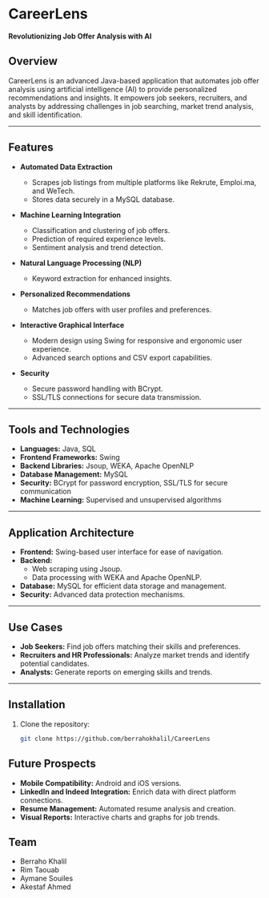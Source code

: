 # CareerLens

**Revolutionizing Job Offer Analysis with AI**

## Overview
CareerLens is an advanced Java-based application that automates job offer analysis using artificial intelligence (AI) to provide personalized recommendations and insights. It empowers job seekers, recruiters, and analysts by addressing challenges in job searching, market trend analysis, and skill identification.

---

## Features

- **Automated Data Extraction**
  - Scrapes job listings from multiple platforms like Rekrute, Emploi.ma, and WeTech.
  - Stores data securely in a MySQL database.

- **Machine Learning Integration**
  - Classification and clustering of job offers.
  - Prediction of required experience levels.
  - Sentiment analysis and trend detection.

- **Natural Language Processing (NLP)**
  - Keyword extraction for enhanced insights.

- **Personalized Recommendations**
  - Matches job offers with user profiles and preferences.

- **Interactive Graphical Interface**
  - Modern design using Swing for responsive and ergonomic user experience.
  - Advanced search options and CSV export capabilities.

- **Security**
  - Secure password handling with BCrypt.
  - SSL/TLS connections for secure data transmission.

---

## Tools and Technologies

- **Languages:** Java, SQL
- **Frontend Frameworks:** Swing
- **Backend Libraries:** Jsoup, WEKA, Apache OpenNLP
- **Database Management:** MySQL
- **Security:** BCrypt for password encryption, SSL/TLS for secure communication
- **Machine Learning:** Supervised and unsupervised algorithms

---

## Application Architecture

- **Frontend:** Swing-based user interface for ease of navigation.
- **Backend:** 
  - Web scraping using Jsoup.
  - Data processing with WEKA and Apache OpenNLP.
- **Database:** MySQL for efficient data storage and management.
- **Security:** Advanced data protection mechanisms.

---

## Use Cases

- **Job Seekers:** Find job offers matching their skills and preferences.
- **Recruiters and HR Professionals:** Analyze market trends and identify potential candidates.
- **Analysts:** Generate reports on emerging skills and trends.

---

## Installation

1. Clone the repository:
   ```bash
   git clone https://github.com/berrahokhalil/CareerLens

## Future Prospects

- **Mobile Compatibility:** Android and iOS versions.
- **LinkedIn and Indeed Integration:** Enrich data with direct platform connections.
- **Resume Management:** Automated resume analysis and creation.
- **Visual Reports:** Interactive charts and graphs for job trends.

## Team

- Berraho Khalil
- Rim Taouab
- Aymane Souiles
- Akestaf Ahmed


  

